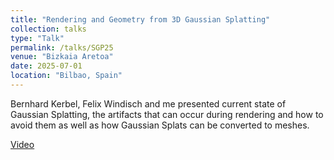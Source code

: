 ```yaml
---
title: "Rendering and Geometry from 3D Gaussian Splatting"
collection: talks
type: "Talk"
permalink: /talks/SGP25
venue: "Bizkaia Aretoa"
date: 2025-07-01
location: "Bilbao, Spain"
---
```


Bernhard Kerbel, Felix Windisch and me presented current state of Gaussian Splatting, the artifacts that can occur during rendering and how to avoid them as well as how Gaussian Splats can be converted to meshes.

[Video](https://www.youtube.com/watch?v=cQXjIWlPj3g&)